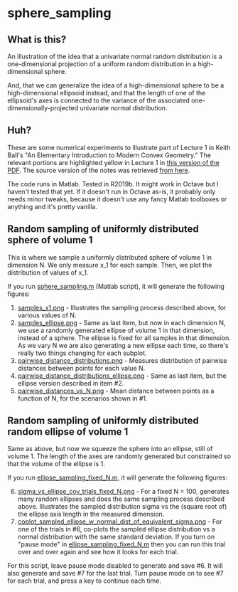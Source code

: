 # sphere_sampling

## What is this?

An illustration of the idea that a univariate normal random distribution is a one-dimensional projection of a uniform random distribution in a high-dimensional sphere.

And, that we can generalize the idea of a high-dimensional sphere to be a high-dimensional ellipsoid instead, and that the length of one of the ellipsoid's axes is connected to the variance of the associated one-dimensionally-projected univariate normal distribution.

## Huh?

These are some numerical experiments to illustrate part of Lecture 1 in Keith Ball's "An Elementary Introduction to Modern Convex Geometry."  The relevant portions are highlighted yellow in Lecture 1 in [this version of the PDF](ball.pdf).  The source version of the notes was retrieved [from here](http://library.msri.org/books/Book31/files/ball.pdf).

The code runs in Matlab. Tested in R2019b. It might work in Octave but I haven't tested that yet. If it doesn't run in Octave as-is, it probably only needs minor tweaks, because it doesn't use any fancy Matlab toolboxes or anything and it's pretty vanilla.

## Random sampling of uniformly distributed sphere of volume 1

This is where we sample a uniformly distributed sphere of volume 1 in dimension N.  We only measure x_1 for each sample. Then, we plot the distribution of values of x_1.

If you run [sphere_sampling.m](sphere_sampling.m) (Matlab script), it will generate the following figures:

1. [samples_x1.png](samples_x1.png) - Illustrates the sampling process described above, for various values of N.
2. [samples_ellipse.png](samples_ellipse.png) - Same as last item, but now in each dimension N, we use a randomly generated ellipse of volume 1 in that dimension, instead of a sphere. The ellipse is fixed for all samples in that dimension. As we vary N we are also generating a new ellipse each time, so there's really two things changing for each subplot.
3. [pairwise_distance_distributions.png](pairwise_distance_distributions.png) - Measures distribution of pairwise distances between points for each value N.
4. [pairwise_distance_distributions_ellipse.png](pairwise_distance_distributions_ellipse.png) - Same as last item, but the ellipse version described in item #2.
5. [pairwise_distances_vs_N.png](pairwise_distances_vs_N.png) - Mean distance between points as a function of N, for the scenarios shown in #1.

## Random sampling of uniformly distributed random ellipse of volume 1

Same as above, but now we squeeze the sphere into an ellipse, still of volume 1.  The length of the axes are randomly generated but constrained so that the volume of the ellipse is 1.

If you run [ellipse_sampling_fixed_N.m](ellipse_sampling_fixed_N.m), it will generate the following figures:

6. [sigma_vs_ellipse_cov_trials_fixed_N.png](sigma_vs_ellipse_cov_trials_fixed_N.png) - For a fixed N = 100, generates many random ellipses and does the same sampling process described above. Illustrates the sampled distribution sigma vs the (square root of) the ellipse axis length in the measured dimension.
7. [coplot_sampled_ellipse_w_normal_dist_of_equivalent_sigma.png](coplot_sampled_ellipse_w_normal_dist_of_equivalent_sigma.png) - For one of the trials in #6, co-plots the sampled ellipse distribution vs a normal distribution with the same standard deviation. If you turn on "pause mode" in [ellipse_sampling_fixed_N.m](ellipse_sampling_fixed_N.m) then you can run this trial over and over again and see how it looks for each trial.

For this script, leave pause mode disabled to generate and save #6.  It will also generate and save #7 for the last trial.  Turn pause mode on to see #7 for each trial, and press a key to continue each time.
